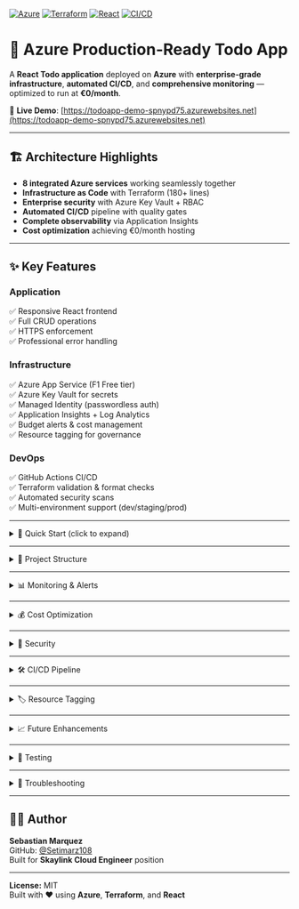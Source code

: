 [![Azure](https://img.shields.io/badge/Azure-Cloud-0078D4?logo=microsoft-azure)](https://azure.microsoft.com)
[![Terraform](https://img.shields.io/badge/Terraform-IaC-7B42BC?logo=terraform)](https://www.terraform.io/)
[![React](https://img.shields.io/badge/React-18-61DAFB?logo=react)](https://reactjs.org/)
[![CI/CD](https://img.shields.io/badge/CI%2FCD-GitHub%20Actions-2088FF?logo=github-actions)](https://github.com/features/actions)

# 📝 Azure Production-Ready Todo App

A **React Todo application** deployed on **Azure** with **enterprise-grade infrastructure**, **automated CI/CD**, and **comprehensive monitoring** — optimized to run at **€0/month**.

🔗 **Live Demo**: [https://todoapp-demo-spnypd75.azurewebsites.net](https://todoapp-demo-spnypd75.azurewebsites.net)

---

## 🏗 Architecture Highlights
- **8 integrated Azure services** working seamlessly together
- **Infrastructure as Code** with Terraform (180+ lines)
- **Enterprise security** with Azure Key Vault + RBAC
- **Automated CI/CD** pipeline with quality gates
- **Complete observability** via Application Insights
- **Cost optimization** achieving €0/month hosting

---

## ✨ Key Features

### Application
✅ Responsive React frontend  
✅ Full CRUD operations  
✅ HTTPS enforcement  
✅ Professional error handling  

### Infrastructure
✅ Azure App Service (F1 Free tier)  
✅ Azure Key Vault for secrets  
✅ Managed Identity (passwordless auth)  
✅ Application Insights + Log Analytics  
✅ Budget alerts & cost management  
✅ Resource tagging for governance  

### DevOps
✅ GitHub Actions CI/CD  
✅ Terraform validation & format checks  
✅ Automated security scans  
✅ Multi-environment support (dev/staging/prod)  

---

<details>
<summary>🚀 Quick Start (click to expand)</summary>

### **Prerequisites**
- Azure subscription
- Terraform >= 1.5.0
- Node.js >= 18
- Azure CLI

### **Local Development**
```bash
# Clone repo
git clone https://github.com/Setimarz108/Todo-App.git
cd Todo-App

# Install React dependencies
cd react-todo
npm install
npm start
```
App runs at: **http://localhost:3000**

### **Deploy Infrastructure**
```bash
az login
terraform init
terraform plan
terraform apply
terraform output application_url
```
</details>

---

<details>
<summary>📁 Project Structure</summary>

```
.
├── .github/workflows/azure-deploy.yml   # CI/CD pipeline
├── react-todo/                          # React frontend
├── main.tf                               # Terraform config
├── variables.tf                          # Variables
├── outputs.tf                            # Outputs
├── terraform.tfvars                      # Values
└── README.md
```
</details>

---

<details>
<summary>📊 Monitoring & Alerts</summary>

- **Performance Monitoring:** Response times, request rates, failures  
- **Custom Alerts:** Response > 5s, Availability < 99%, Budget > 80%/100%  
- **Live Metrics:** Real-time monitoring  
- **Application Map:** Dependency tracking
</details>

---

<details>
<summary>💰 Cost Optimization</summary>

- F1 Free App Service tier  
- Minimal Key Vault transactions  
- Application Insights sampling  
- Free tier resource usage  
- Budget alerts (80% and 100% thresholds) with email notifications
</details>

---

<details>
<summary>🔐 Security</summary>

- Zero secrets in code (Key Vault)  
- Managed Identity (passwordless)  
- RBAC (least privilege)  
- HTTPS-only enforcement  
- Security headers at App Service level
</details>

---

<details>
<summary>🛠 CI/CD Pipeline</summary>

- **Infrastructure validation:** Terraform fmt, validate, config checks  
- **App build:** React production build + dependency install  
- **Security:** Vulnerability scanning  
- **Quality gates:** All checks must pass before deploy; rollback on failure
</details>

---

<details>
<summary>🏷 Resource Tagging</summary>

```hcl
Project     = "TodoApp"
Environment = "demo"
ManagedBy   = "Terraform"
Owner       = "Sebastian"
CostCenter  = "Development"
```
</details>

---

<details>
<summary>📈 Future Enhancements</summary>

- Backend API with Azure Functions  
- Azure SQL Database integration  
- Azure Redis Cache  
- Container deployment with AKS  
- Multi-region deployment  
- Azure Front Door for global distribution
</details>

---

<details>
<summary>🧪 Testing</summary>

```bash
# React tests
cd react-todo
npm test

# Validate Terraform
terraform validate

# Formatting check
terraform fmt -check
```
</details>

---

<details>
<summary>🚨 Troubleshooting</summary>

**Deployment fails with subscription error**  
- `az login` and check subscription with `az account show`

**Terraform state issues**  
- `terraform init -reconfigure`

**App not accessible**  
- Check App Service in Azure Portal  
- Verify GitHub Actions deploy status
</details>

---

## 👨‍💻 Author
**Sebastian Marquez**  
GitHub: [@Setimarz108](https://github.com/Setimarz108)  
Built for **Skaylink Cloud Engineer** position  

---

**License:** MIT  
Built with ❤️ using **Azure**, **Terraform**, and **React**
